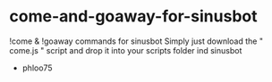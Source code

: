 # come-and-goaway-for-sinusbot
!come &amp; !goaway commands for sinusbot
Simply just download the " come.js " script and drop it into your scripts folder ind sinusbot

- phloo75
